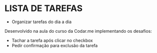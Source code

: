 # LISTA DE TAREFAS

* Organizar tarefas do dia a dia

Desenvolvido na aula do curso da Codar.me implementando os desafios:
* Tachar a tarefa após clicar no checkbox
* Pedir confirmação para exclusão da tarefa